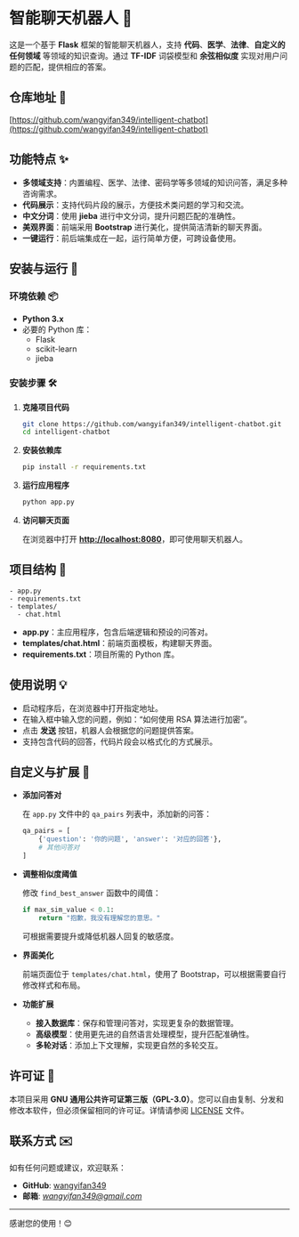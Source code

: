 # 智能聊天机器人 🤖

这是一个基于 **Flask** 框架的智能聊天机器人，支持 **代码**、**医学**、**法律**、**自定义的任何领域** 等领域的知识查询。通过 **TF-IDF** 词袋模型和 **余弦相似度** 实现对用户问题的匹配，提供相应的答案。

## 仓库地址 📌

[https://github.com/wangyifan349/intelligent-chatbot](https://github.com/wangyifan349/intelligent-chatbot)

## 功能特点 ✨

- **多领域支持**：内置编程、医学、法律、密码学等多领域的知识问答，满足多种咨询需求。
- **代码展示**：支持代码片段的展示，方便技术类问题的学习和交流。
- **中文分词**：使用 **jieba** 进行中文分词，提升问题匹配的准确性。
- **美观界面**：前端采用 **Bootstrap** 进行美化，提供简洁清新的聊天界面。
- **一键运行**：前后端集成在一起，运行简单方便，可跨设备使用。

## 安装与运行 🚀

### 环境依赖 📦

- **Python 3.x**
- 必要的 Python 库：
  - Flask
  - scikit-learn
  - jieba

### 安装步骤 🛠️

1. **克隆项目代码**

   ```bash
   git clone https://github.com/wangyifan349/intelligent-chatbot.git
   cd intelligent-chatbot
   ```

2. **安装依赖库**

   ```bash
   pip install -r requirements.txt
   ```

3. **运行应用程序**

   ```bash
   python app.py
   ```

4. **访问聊天页面**

   在浏览器中打开 **[http://localhost:8080](http://localhost:8080)**，即可使用聊天机器人。

## 项目结构 📁

```
- app.py
- requirements.txt
- templates/
  - chat.html
```

- **app.py**：主应用程序，包含后端逻辑和预设的问答对。
- **templates/chat.html**：前端页面模板，构建聊天界面。
- **requirements.txt**：项目所需的 Python 库。

## 使用说明 💡

- 启动程序后，在浏览器中打开指定地址。
- 在输入框中输入您的问题，例如：“如何使用 RSA 算法进行加密”。
- 点击 **发送** 按钮，机器人会根据您的问题提供答案。
- 支持包含代码的回答，代码片段会以格式化的方式展示。

## 自定义与扩展 🔧

- **添加问答对**

  在 `app.py` 文件中的 `qa_pairs` 列表中，添加新的问答：

  ```python
  qa_pairs = [
      {'question': '你的问题', 'answer': '对应的回答'},
      # 其他问答对
  ]
  ```

- **调整相似度阈值**

  修改 `find_best_answer` 函数中的阈值：

  ```python
  if max_sim_value < 0.1:
      return "抱歉，我没有理解您的意思。"
  ```

  可根据需要提升或降低机器人回复的敏感度。

- **界面美化**

  前端页面位于 `templates/chat.html`，使用了 Bootstrap，可以根据需要自行修改样式和布局。

- **功能扩展**

  - **接入数据库**：保存和管理问答对，实现更复杂的数据管理。
  - **高级模型**：使用更先进的自然语言处理模型，提升匹配准确性。
  - **多轮对话**：添加上下文理解，实现更自然的多轮交互。

## 许可证 📄

本项目采用 **GNU 通用公共许可证第三版（GPL-3.0）**。您可以自由复制、分发和修改本软件，但必须保留相同的许可证。详情请参阅 [LICENSE](https://www.gnu.org/licenses/gpl-3.0.zh-cn.html) 文件。

## 联系方式 ✉️

如有任何问题或建议，欢迎联系：

- **GitHub**: [wangyifan349](https://github.com/wangyifan349)
- **邮箱**: *wangyifan349@gmail.com*

---

感谢您的使用！😊
